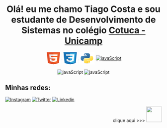 <div align="center">
  
  <h1>Olá! eu me chamo Tiago Costa e sou estudante de Desenvolvimento de Sistemas no colégio <a href="https://cotuca.unicamp.br/">Cotuca - Unicamp<a/></h1>
</div>

<div align="center">
  
  <a href="https://developer.mozilla.org/pt-BR/docs/Web/HTML">
    <img align="center" alt="HTML" height="40" width="50" src="https://raw.githubusercontent.com/devicons/devicon/master/icons/html5/html5-original.svg" style="max-width: 100%;">
  </a>
  <a href="https://developer.mozilla.org/pt-BR/docs/Web/CSS">
    <img align="center" alt="CSS" height="40" width="50" src="https://raw.githubusercontent.com/devicons/devicon/master/icons/css3/css3-original.svg" style="max-width: 100%;">
  </a>
  <a href="https://www.python.org/">
    <img align="center" alt="Python" height="40" width="50" src="https://raw.githubusercontent.com/devicons/devicon/master/icons/python/python-original.svg" style="max-width: 100%;">
  </a>
  <a href="https://www.javascript.com/">
    <img align="center" alt="javaScript" src="https://media.tenor.com/s1PTNnkaSQsAAAAi/js-java-script.gif" height="40px" width="40px"/>
  </a>
<p></p>
</div>

<div align="center">
  <img height="160em" align="center" alt="javaScript" src="https://github-readme-stats.vercel.app/api?username=tiaguinzero&amp;show_icons=true&amp;theme=transparent"/> 
  <img height="160em" align="center" alt="javaScript" src="https://github-readme-stats.vercel.app/api/top-langs/?username=tiaguinzero&amp;layout=compact&amp;theme=transparent"/>
  
</div>

<div alight="center">
  <div align="left">

  ## Minhas redes:
      
  [![Instagram](https://img.shields.io/badge/Instagram-E4405F?style=for-the-badge&logo=instagram&logoColor=white)](https://www.instagram.com/tzik.zip/) [![Twitter](https://img.shields.io/badge/Twitter-1DA1F2?style=for-the-badge&logo=twitter&logoColor=white)](https://twitter.com/tiaguinxml) [![Linkedin](https://img.shields.io/badge/LinkedIn-0077B5?style=for-the-badge&logo=linkedin&logoColor=white)](https://www.linkedin.com/in/tiagocos/)
  
  </div>
  <div align="right">
      clique aqui >>>
    <a href="https://open.spotify.com/intl-pt/track/2xgvuJvwjnaJHFHb66E3nq?si=2d76f7c313bd4ba7">
      <img alight="rigth" src="https://media4.giphy.com/media/jD8hwElvKGJSVdcBRu/200.gif" width=50px height="50px"/>
    </a>
  </div>
</div>
